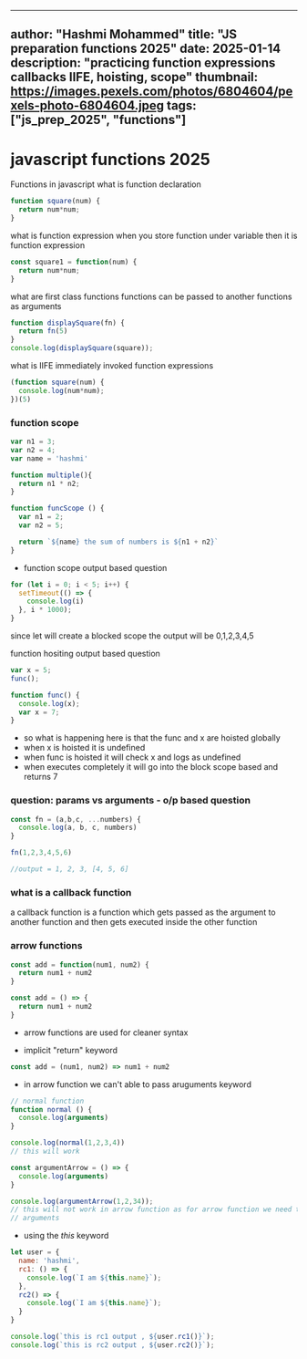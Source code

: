 
---
author: "Hashmi Mohammed"
title: "JS preparation functions 2025"
date: 2025-01-14
description: "practicing function expressions callbacks IIFE, hoisting, scope"
thumbnail: https://images.pexels.com/photos/6804604/pexels-photo-6804604.jpeg
tags: ["js_prep_2025", "functions"]
---

# javascript functions 2025 

Functions in javascript
what is function declaration

```javascript
function square(num) {
  return num*num;
}
```

what is function expression
when you store function under variable then it is function expression

```javascript
const square1 = function(num) {
  return num*num;
}
```

what are first class functions
functions can be passed to another functions as arguments

```javascript
function displaySquare(fn) {
  return fn(5)
}
console.log(displaySquare(square));
```

what is IIFE
immediately invoked function expressions

```javascript
(function square(num) {
  console.log(num*num);
})(5)
```


### function scope

```javascript
var n1 = 3;
var n2 = 4;
var name = 'hashmi'

function multiple(){
  return n1 * n2;
}

function funcScope () {
  var n1 = 2;
  var n2 = 5;

  return `${name} the sum of numbers is ${n1 + n2}`
}

```

* function scope output based question

```javascript
for (let i = 0; i < 5; i++) {
  setTimeout(() => {
    console.log(i)
  }, i * 1000);
}
```

since let will create a blocked scope the output will be 0,1,2,3,4,5


function hositing output based question

```javascript
var x = 5;
func();

function func() {
  console.log(x);
  var x = 7;
}
```

* so what is happening here is that the func and x are hoisted globally
* when x is hoisted it is undefined
* when func is hoisted it will check x and logs as undefined
* when executes completely it will go into the block scope based and returns 7


### question: params vs arguments - o/p based question

``` javascript
const fn = (a,b,c, ...numbers) {
  console.log(a, b, c, numbers)
}

fn(1,2,3,4,5,6)

//output = 1, 2, 3, [4, 5, 6]
```

### what is a callback function

a callback function is a function which gets passed as the argument to 
another function and then gets executed inside the other function

### arrow functions

``` javascript
const add = function(num1, num2) {
  return num1 + num2
}

const add = () => {
  return num1 + num2
}
```

* arrow functions are used for cleaner syntax

* implicit "return" keyword

``` javascript
const add = (num1, num2) => num1 + num2
```

* in arrow function we can't able to pass aruguments keyword

``` javascript
// normal function
function normal () {
  console.log(arguments)
}

console.log(normal(1,2,3,4))
// this will work

const argumentArrow = () => {
  console.log(arguments)
}

console.log(argumentArrow(1,2,34));
// this will not work in arrow function as for arrow function we need to define
// arguments
```


* using the *this* keyword

```javascript
let user = {
  name: 'hashmi',
  rc1: () => {
    console.log(`I am ${this.name}`);
  },
  rc2() => {
    console.log(`I am ${this.name}`);
  }
}

console.log(`this is rc1 output , ${user.rc1()}`);
console.log(`this is rc2 output , ${user.rc2()}`);
```
